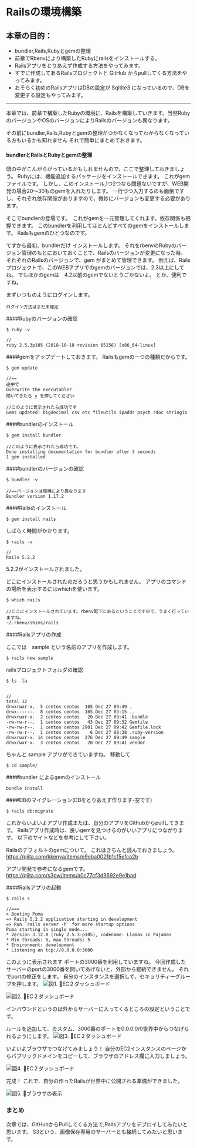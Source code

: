 # Railsの環境構築

## 本章の目的：

- bundler,Rails,Rubyとgemの整理
- 前章でRbenvにより構築したRubyにrailsをインストールする。
- Railsアプリをとりあえず作成する方法をやってみます。
- すでに作成してあるRailsプロジェクトと GitHub からpullしてくる方法をやってみます。
- おそらく初めのRailsアプリはDBの設定が Sqltite3 になっているので、DBを変更する設定もやってみます。



***

本章では、前章で構築したRubyの環境に、Railsを構築していきます。当然RubyのバージョンやOSのバージョンによりRailsのバージョンも異なります。

その前にbundler,Rails,Rubyとgemの整理がつかなくなってわからなくなっている方もいるかも知れません
それで簡単にまとめておきます。


#### bundlerとRailsとRubyとgemの整理

頭の中がこんがらがっているかもしれませんので、ここで整理しておきましょう。
Rubyには、機能追加するパッケージをインストールできます。
これがgemファイルです。
しかし、このインストール,1つ2つなら問題ないですが、WEB開発の場合20〜30ものgemを入れたりします。
一行づつ入力するのも面倒ですし、それぞれ依存関係がありますので、微妙にバージョンも変更する必要があります。

そこでbundlerの登場です。　これがgemを一元管理してくれます。依存関係も把握できます。
このbundlerを利用してほとんどすべてのgemをインストールします。
Railsもgemのひとつなのです。

ですから最初、bundlerだけ インストールします。
それをrbenvのRubyのバージョン管理のもとにおいておくことで、Railsのバージョンが変更になった時、
それぞれのRailsのバージョンで、gem がまとめて管理できます。
例えば、Railsプロジェクトで、このWEBアプリでのgemのバージョンでは、2.3以上にしてね。
でもほかのgemは　4.2以前のgemでないとうごかないよ。
とか、便利ですね。



まずいつものようにログインします。

```
ログイン方法はまだ未確定
```

####Rubyのバージョンの確認
```
$ ruby -v

//
ruby 2.5.3p105 (2018-10-18 revision 65156) [x86_64-linux]
```



####gemをアップデートしておきます。
Railsもgemの一つの種類だからです。

```
$ gem update

//==
途中で
Overwrite the executable? 
聞いてきたら y を押してください

//このように表示されたら成功です
Gems updated: bigdecimal csv etc fileutils ipaddr psych rdoc stringio
```

####bundlerのインストール

```
$ gem install bundler

//このように表示されたら成功です。
Done installing documentation for bundler after 3 seconds
1 gem installed
```

####bundlerのバージョンの確認
```
$ bundler -v

//==バージョンは環境により異なります
Bundler version 1.17.2
```

####Railsのインストール
```
$ gem install rails
```

しばらく時間がかかります。

```
$ rails -v

//
Rails 5.2.2
```
5.2.2がインストールされました。

どこにインストールされたのだろうと思うかもしれません。
アプリのコマンドの場所を表示するにはwhichを使います。

```
$ which rails

//ここにインストールされています。rbenv配下にあるということですので、うまく行っていますね。
~/.rbenv/shims/rails
```





####Railsアプリの作成

ここでは　sample という名前のアプリを作成します。
```
$ rails new sample 
```

railsプロジェクトフォルダの確認
```
$ ls -la


//
total 12
drwxrwxr-x.  5 centos centos  105 Dec 27 09:49 .
drwx------.  8 centos centos  165 Dec 27 03:15 ..
drwxrwxr-x.  2 centos centos   20 Dec 27 09:41 .bundle
-rw-rw-r--.  1 centos centos   43 Dec 27 09:32 Gemfile
-rw-rw-r--.  1 centos centos 2901 Dec 27 09:42 Gemfile.lock
-rw-rw-r--.  1 centos centos    6 Dec 27 08:38 .ruby-version
drwxrwxr-x. 14 centos centos  276 Dec 27 09:49 sample
drwxrwxr-x.  3 centos centos   20 Dec 27 09:41 vendor
```
ちゃんと sample  アプリができていますね。
移動して

```
$ cd sample/
```

####bundler によるgemのインストール	

```
bundle install
```

####DBのマイグレーション(DBをとりあえず作ります-空です)	

```
$ rails db:migrate
```



これからいよいよアプリ作成または、自分のアプリをGithubからpullしてきます。
Railsアプリ作成時は、良いgemを見つけるのがいいアプリにつながります。
以下のサイトなどを参考にして下さい。

Railsのデフォルトのgemについて。
これはきちんと読んでおきましょう。
https://qiita.com/kkenya/items/e9eba0021b1cf5efca2b

アプリ開発で参考になるgemです。
https://qiita.com/s3pw/items/a0c77cf3d9592e9e1bad


####Railsアプリの起動

```
$ rails s

//===
> Booting Puma
=> Rails 5.2.2 application starting in development 
=> Run `rails server -h` for more startup options
Puma starting in single mode...
* Version 3.12.0 (ruby 2.5.3-p105), codename: Llamas in Pajamas
* Min threads: 5, max threads: 5
* Environment: development
* Listening on tcp://0.0.0.0:3000
```

このように表示されます
ポートの3000番を利用していますね。
今回作成したサーバーのportの3000番を開いてあげないと、外部から接続できません。
それでportの修正をします。
自分のインスタンスを選択して、セキュリティーグループを押します。
![図1. EC２ダッシュボード](18-0.png)


![図2. EC２ダッシュボード](18-1.png)

インバウンドというのは外からサーバーに入ってくるところの設定ということです。

ルールを追加して、カスタム、3000番のポートを0.0.0.0/0世界中からつなげられるようにします。
![図3. EC２ダッシュボード](18-3.png)

いよいよブラウザでつなげてみましょう！
自分のEC2インスタンスのページからパブリックドメインをコピーして、ブラウザのアドレス欄に入力しましょう。

![図4. EC２ダッシュボード](18-4.png)

完成！
これで、自分の作ったRailsが世界中に公開される準備ができました。

![図5. ブラウザの表示](18-5.png)


### まとめ

次章では、GitHubからPullしてくる方法で,Railsアプリをデプロイしてみたいと思います。
S3という、画像保存専用のサーバーとも接続してみたいと思います。

